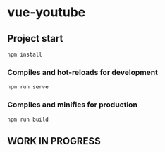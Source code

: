 # vue-youtube

## Project start
```
npm install
```

### Compiles and hot-reloads for development
```
npm run serve
```

### Compiles and minifies for production
```
npm run build
```

## WORK IN PROGRESS
